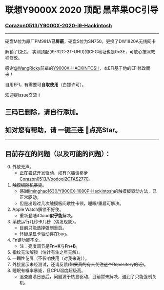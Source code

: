 # 联想Y9000X 2020 顶配 黑苹果OC引导
### [Corazon0513](https://github.com/Corazon0513)/[Y9000X-2020-i9-Hackintosh](https://github.com/Corazon0513/Y9000X-2020-i9-Hackintosh)

---

硬盘M位为原厂PM981A**已屏蔽**，硬盘S位为SN750。更换了DW1820A无线网卡

解锁了[CFG](http://bbs.pcbeta.com/viewthread-1845189-1-1.html)， 实测顶配(i9-32G-2T-UHD)的CFG地址也是0x3E，可放心按照教程修改。

感谢[@WangRicky](https://github.com/WangRicky)前辈的[Y9000X-HACKINTOSH](https://github.com/WangRicky/Y9000X-HACKINTOSH)，本EFI基于他的EFI修改而来！


自用EFI，有需要可**自取使用**（白嫖许可）。

欢迎提issue交流！

## 三码已删除，请自行添加。
## 如对您有帮助，请 ~~一键三连~~ **🌟点亮Star**。


---

## 目前存在的问题（以及可能的问题）：
0. 外放无声。
    - 正在尝试开发驱动，如有兴趣请移步[Corazon0513/VoodooI2CTAS2770](https://github.com/Corazon0513/VoodooI2CTAS2770)。
0. ~~触摸板随机暴毙~~。
    - 感谢[liminghao1630/Y9000X-1080P-Hackintosh](https://github.com/liminghao1630/Y9000X-1080P-Hackintosh)的触摸板驱动方法，已正常驱动。
    - 但是出现过几次触摸板间歇性卡顿，睡眠/重启可解决。
0. Apple Watch解锁不好使。
    - 重新登陆iCloud**似乎能**解决。
0. 系统运行几秒卡几秒（偶发现象）。
    - 目前只能选择强制重启。
    - 怀疑是显卡驱动存在bug。
0. Fn键功能不全。
    - 注：亮度调节是**Fn+K**与**Fn+B**。
0. 指纹无法解锁（估计有生之年无解）。
0. 一瞬性花屏（不影响使用（对我来说））。
0. 外接显示未经测试，还请反馈(~~如果真的有人关注这个Repository的话)~~。
0. 睡眠有概率暴毙，且CPU温度超级高。
    - 追查崩溃日志后，问题源于核显驱动，目前暂未解决，遇到了只能强制关机。
